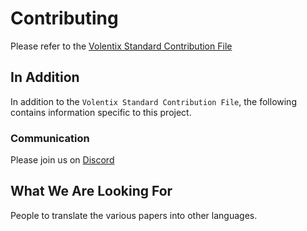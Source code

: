 # Contributing

Please refer to the [Volentix Standard Contribution File](https://github.com/Volentix/documentation/blob/master/.github/CONTRIBUTING.md)

## In Addition

In addition to the `Volentix Standard Contribution File`, the following contains information specific to this project.

### Communication

Please join us on [Discord](https://discord.gg/wFAmdxq )

## What We Are Looking For

People to translate the various papers into other languages.
